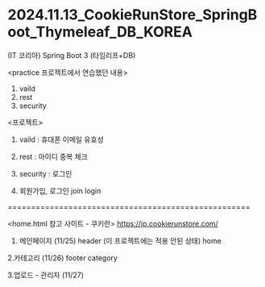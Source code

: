 # 2024.11.13_CookieRunStore_SpringBoot_Thymeleaf_DB_KOREA
(IT 코리아) Spring Boot 3 (타임리프+DB)

<practice 프로젝트에서 연습했던 내용>
1. vaild
2. rest
3. security

<프로젝트>
1. vaild : 휴대폰 이메일 유효성
2. rest : 아이디 중복 체크
3. security : 로그인

0. 회원가입, 로그인
join
login

====================================================

<home.html 참고 사이트 - 쿠키런>
https://jp.cookierunstore.com/

1. 메인페이지 (11/25)
header (이 프로젝트에는 적용 안된 상태)
home

2.카테고리 (11/26)
footer
category 

3.업로드 - 관리자 (11/27)
